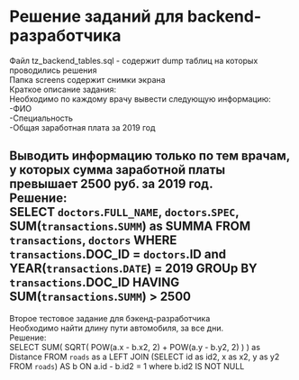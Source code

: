 ﻿# Решение заданий для backend-разработчика
Файл tz_backend_tables.sql - содержит dump таблиц на которых проводились решения<br>
Папка screens содержит снимки экрана<br>
Краткое описание задания:<br>
Необходимо по каждому врачу вывести следующую информацию:<br>
-ФИО<br>
-Специальность<br>
-Общая заработная плата за 2019 год<br>

Выводить информацию только по тем врачам, у которых сумма заработной платы превышает 2500 руб. за 2019 год.<br>
Решение:<br>
SELECT `doctors`.`FULL_NAME`, `doctors`.`SPEC`, SUM(`transactions`.`SUMM`) as SUMMA  FROM `transactions`, `doctors` WHERE `transactions`.DOC_ID = `doctors`.ID and YEAR(`transactions`.`DATE`) = 2019 GROUp BY `transactions`.DOC_ID HAVING SUM(`transactions`.`SUMM`) > 2500<br>
--------------------------------------
Второе тестовое задание для бэкенд-разработчика<br>
Необходимо найти длину пути автомобиля, за все дни.<br>
Решение:<br>
SELECT SUM( SQRT( POW(a.x - b.x2, 2) + POW(a.y - b.y2, 2) ) ) as Distance FROM `roads` as a LEFT JOIN (SELECT id as id2, x as x2, y as y2 FROM `roads`) AS b ON a.id - b.id2  = 1 where b.id2 IS NOT NULL


